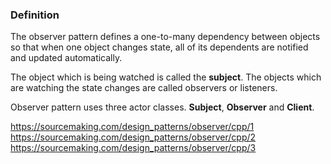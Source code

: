 ### Definition
The observer pattern defines a one-to-many dependency between objects so that when one object changes state, all of its dependents are notified and updated automatically.

The object which is being watched is called the **subject**. The objects which are watching the state changes are called observers or listeners.

Observer pattern uses three actor classes. **Subject**, **Observer** and **Client**. 



https://sourcemaking.com/design_patterns/observer/cpp/1              
https://sourcemaking.com/design_patterns/observer/cpp/2     
https://sourcemaking.com/design_patterns/observer/cpp/3     
